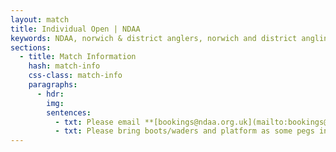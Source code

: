 ```yaml
---
layout: match
title: Individual Open | NDAA
keywords: NDAA, norwich & district anglers, norwich and district angling, norwich & district, matches, fishing match, match list, match calendar, match listing, Individual Open, individual
sections:
  - title: Match Information
    hash: match-info
    css-class: match-info
    paragraphs:
      - hdr:
        img:
        sentences:
          - txt: Please email **[bookings@ndaa.org.uk](mailto:bookings@ndaa.org.uk)** to book or for further information.
          - txt: Please bring boots/waders and platform as some pegs in the ronds will be underwater.
---
```

